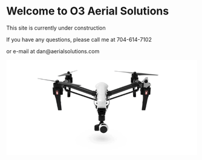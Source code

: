 <html>

<body>
  <h1>Welcome to O3 Aerial Solutions</h1>
  <p>This site is currently under construction</p>
  <p> If you have any questions, please call me at 704-614-7102</p>
  <p> or e-mail at dan@aerialsolutions.com </p>
  
  <img src="docs/assets/SpxP.gif" alt="hi" class="inline"/>

</body>

</html>

